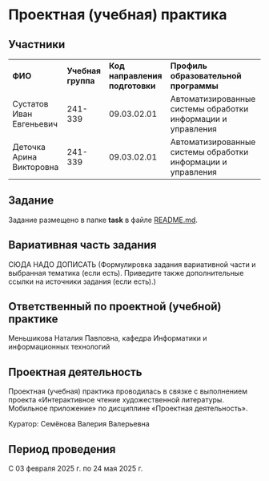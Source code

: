 # Проектная (учебная) практика
<h2>Участники</h2> 
<table>
        <tr>
                <td><strong>ФИО</strong></td>
                <td><strong>Учебная группа</strong></td>
                <td><strong>Код направления подготовки</strong></td>
                <td><strong>Профиль образовательной программы</strong></td>
        </tr>
        <tr>
                <td>Сустатов Иван Евгеньевич</td>
                <td>241-339</td>
                <td>09.03.02.01</td>
                <td>Автоматизированные системы обработки информации и управления</td>
        </tr>
        <tr>
                <td>Деточка Арина Викторовна</td>
                <td>241-339</td>
                <td>09.03.02.01</td>
                <td>Автоматизированные системы обработки информации и управления</td>
        </tr>
</table>

<h2>Задание</h2>
<p>Задание размещено в папке <strong>task</strong> в файле <a href='https://github.com/mospol/practice-2025-1/blob/master/task/README.md'>README.md</a>.</p>

<h2>Вариативная часть задания</h2>
<p>СЮДА НАДО ДОПИСАТЬ (Формулировка задания вариативной части и выбранная тематика (если есть). Приведите также дополнительные ссылки на источники задания (если есть).)</p>

<h2>Ответственный по проектной (учебной) практике</h2>
<p>Меньшикова Наталия Павловна, кафедра Информатики и информационных технологий</p>

<h2>Проектная деятельность</h2>
<p>Проектная (учебная) практика проводилась в связке с выполнением проекта «Интерактивное чтение художественной литературы. Мобильное приложение» по дисциплине «Проектная деятельность».</p>
<p>Куратор: Семёнова Валерия Валерьевна</p>

<h2>Период проведения</h2>
<p>С 03 февраля 2025 г. по 24 мая 2025 г.</p>
